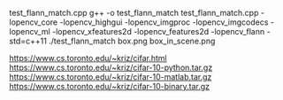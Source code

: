 
test_flann_match.cpp
g++ -o test_flann_match test_flann_match.cpp -lopencv_core -lopencv_highgui -lopencv_imgproc -lopencv_imgcodecs -lopencv_ml -lopencv_xfeatures2d -lopencv_features2d  -lopencv_flann -std=c++11
./test_flann_match box.png box_in_scene.png

https://www.cs.toronto.edu/~kriz/cifar.html
https://www.cs.toronto.edu/~kriz/cifar-10-python.tar.gz
https://www.cs.toronto.edu/~kriz/cifar-10-matlab.tar.gz
https://www.cs.toronto.edu/~kriz/cifar-10-binary.tar.gz


